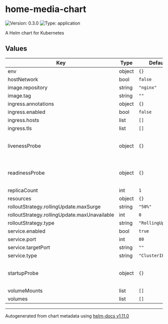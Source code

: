 # home-media-chart

![Version: 0.3.0](https://img.shields.io/badge/Version-0.3.0-informational?style=flat-square) ![Type: application](https://img.shields.io/badge/Type-application-informational?style=flat-square)

A Helm chart for Kubernetes

## Values

| Key | Type | Default | Description |
|-----|------|---------|-------------|
| env | object | `{}` |  |
| hostNetwork | bool | `false` |  |
| image.repository | string | `"nginx"` |  |
| image.tag | string | `""` |  |
| ingress.annotations | object | `{}` |  |
| ingress.enabled | bool | `false` |  |
| ingress.hosts | list | `[]` |  |
| ingress.tls | list | `[]` |  |
| livenessProbe | object | `{}` | Define a Kubernetes Liveness Probe |
| readinessProbe | object | `{}` | Define a Kubernetes Readiness Probe |
| replicaCount | int | `1` |  |
| resources | object | `{}` |  |
| rolloutStrategy.rollingUpdate.maxSurge | string | `"50%"` |  |
| rolloutStrategy.rollingUpdate.maxUnavailable | int | `0` |  |
| rolloutStrategy.type | string | `"RollingUpdate"` |  |
| service.enabled | bool | `true` |  |
| service.port | int | `80` |  |
| service.targetPort | string | `""` |  |
| service.type | string | `"ClusterIP"` |  |
| startupProbe | object | `{}` | Define a Kubernetes Startup Probe |
| volumeMounts | list | `[]` |  |
| volumes | list | `[]` |  |

----------------------------------------------
Autogenerated from chart metadata using [helm-docs v1.11.0](https://github.com/norwoodj/helm-docs/releases/v1.11.0)
